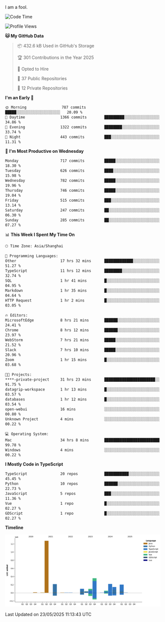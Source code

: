 I am a fool.

<!--START_SECTION:waka-->
![Code Time](http://img.shields.io/badge/Code%20Time-3%2C059%20hrs%2043%20mins-blue)

![Profile Views](http://img.shields.io/badge/Profile%20Views-1-blue)

**🐱 My GitHub Data** 

> 📦 432.6 kB Used in GitHub's Storage 
 > 
> 🏆 301 Contributions in the Year 2025
 > 
> 💼 Opted to Hire
 > 
> 📜 37 Public Repositories 
 > 
> 🔑 12 Private Repositories 
 > 
**I'm an Early 🐤** 

```text
🌞 Morning                787 commits         █████░░░░░░░░░░░░░░░░░░░░   20.09 % 
🌆 Daytime                1366 commits        █████████░░░░░░░░░░░░░░░░   34.86 % 
🌃 Evening                1322 commits        ████████░░░░░░░░░░░░░░░░░   33.74 % 
🌙 Night                  443 commits         ███░░░░░░░░░░░░░░░░░░░░░░   11.31 % 
```
📅 **I'm Most Productive on Wednesday** 

```text
Monday                   717 commits         █████░░░░░░░░░░░░░░░░░░░░   18.30 % 
Tuesday                  626 commits         ████░░░░░░░░░░░░░░░░░░░░░   15.98 % 
Wednesday                782 commits         █████░░░░░░░░░░░░░░░░░░░░   19.96 % 
Thursday                 746 commits         █████░░░░░░░░░░░░░░░░░░░░   19.04 % 
Friday                   515 commits         ███░░░░░░░░░░░░░░░░░░░░░░   13.14 % 
Saturday                 247 commits         ██░░░░░░░░░░░░░░░░░░░░░░░   06.30 % 
Sunday                   285 commits         ██░░░░░░░░░░░░░░░░░░░░░░░   07.27 % 
```


📊 **This Week I Spent My Time On** 

```text
🕑︎ Time Zone: Asia/Shanghai

💬 Programming Languages: 
Other                    17 hrs 32 mins      █████████████░░░░░░░░░░░░   51.27 % 
TypeScript               11 hrs 12 mins      ████████░░░░░░░░░░░░░░░░░   32.74 % 
SQL                      1 hr 41 mins        █░░░░░░░░░░░░░░░░░░░░░░░░   04.95 % 
Markdown                 1 hr 35 mins        █░░░░░░░░░░░░░░░░░░░░░░░░   04.64 % 
HTTP Request             1 hr 2 mins         █░░░░░░░░░░░░░░░░░░░░░░░░   03.05 % 

🔥 Editors: 
MicrosoftEdge            8 hrs 21 mins       ██████░░░░░░░░░░░░░░░░░░░   24.41 % 
Chrome                   8 hrs 12 mins       ██████░░░░░░░░░░░░░░░░░░░   23.97 % 
WebStorm                 7 hrs 21 mins       █████░░░░░░░░░░░░░░░░░░░░   21.52 % 
Slack                    7 hrs 10 mins       █████░░░░░░░░░░░░░░░░░░░░   20.96 % 
Zoom                     1 hr 15 mins        █░░░░░░░░░░░░░░░░░░░░░░░░   03.68 % 

🐱‍💻 Projects: 
****-private-project     31 hrs 23 mins      ███████████████████████░░   91.75 % 
datagrip-workspace       1 hr 13 mins        █░░░░░░░░░░░░░░░░░░░░░░░░   03.57 % 
databases                1 hr 12 mins        █░░░░░░░░░░░░░░░░░░░░░░░░   03.54 % 
open-webui               16 mins             ░░░░░░░░░░░░░░░░░░░░░░░░░   00.80 % 
Unknown Project          4 mins              ░░░░░░░░░░░░░░░░░░░░░░░░░   00.22 % 

💻 Operating System: 
Mac                      34 hrs 8 mins       █████████████████████████   99.78 % 
Windows                  4 mins              ░░░░░░░░░░░░░░░░░░░░░░░░░   00.22 % 
```

**I Mostly Code in TypeScript** 

```text
TypeScript               20 repos            ███████████░░░░░░░░░░░░░░   45.45 % 
Python                   10 repos            ██████░░░░░░░░░░░░░░░░░░░   22.73 % 
JavaScript               5 repos             ███░░░░░░░░░░░░░░░░░░░░░░   11.36 % 
Vue                      1 repo              █░░░░░░░░░░░░░░░░░░░░░░░░   02.27 % 
GDScript                 1 repo              █░░░░░░░░░░░░░░░░░░░░░░░░   02.27 % 
```



**Timeline**

![Lines of Code chart](https://raw.githubusercontent.com/VeejaLiu/VeejaLiu/master/assets/bar_graph.png)


 Last Updated on 23/05/2025 11:13:43 UTC
<!--END_SECTION:waka-->
